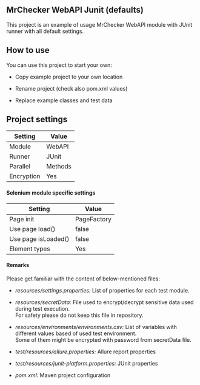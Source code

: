 MrChecker WebAPI Junit (defaults)
-------------------

This project is an example of usage MrChecker WebAPI module with JUnit runner with all default settings.

## How to use

You can use this project to start your own:

* Copy example project to your own location

* Rename project (check also pom.xml values)

* Replace example classes and test data

## Project settings

| Setting    | Value   |
|------------|---------|
| Module     | WebAPI  |
| Runner     | JUnit   |
| Parallel   | Methods |
| Encryption | Yes     |

#### Selenium module specific settings

| Setting             | Value       |  
|---------------------|-------------|
| Page init           | PageFactory | 
| Use page load()     | false       |  
| Use page isLoaded() | false       | 
| Element types       | Yes         |

#### Remarks

Please get familiar with the content of below-mentioned files:

* *resources/settings.properties:* List of properties for each test module.

* *resources/secretData:* File used to encrypt/decrypt sensitive data used during test execution. \
  For safety please do not keep this file in repository.

* *resources/environments/environments.csv:* List of variables with different values based of used test environment. \
  Some of them might be encrypted with password from secretData file.

* *test/resources/allure.properties:* Allure report properties

* *test/resources/junit-platform.properties:* JUnit properties

* *pom.xml:* Maven project configuration